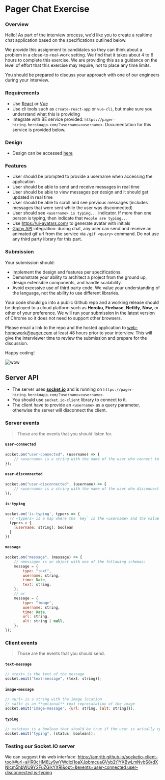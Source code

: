 # Pager Chat Exercise

### Overview

Hello! As part of the interview process, we'd like you to create a realtime chat application based on the specifications outlined below.

We provide this assignment to candidates so they can think about a problem in a close-to-real-work setting. We find that it takes about 4 to 6 hours to complete this exercise. We are providing this as a guidance on the level of effort that this exercise may require, not to place any time limits.

You should be prepared to discuss your approach with one of our engineers during your interview.

### Requirements

- Use [React] or [Vue]
- Use cli tools such as `create-react-app` or `vue-cli`, but make sure you understand what this is providing
- Integrate with BE service provided: `https://pager-hiring.herokuapp.com/?username=<username>`. Documentation for this service is provided below.

### Design

- Design can be accessed [here]

### Features

- User should be prompted to provide a username when accessing the application
- User should be able to send and receive messages in real time
- User should be able to view messages per design and it should get updated in real time
- User should be able to scroll and see previous messages (includes messages that were sent while the user was disconnected)
- User should see `<username> is typing...` indicator. If more than one person is typing, then indicate that `People are typing...`
- Use https://ui-avatars.com/ to generate avatar with initials
- [Giphy API] integration: during chat, any user can send and receive an animated gif url from the service via `/gif <query>` command. Do not use any third party library for this part.

### Submission

Your submission should:

- Implement the design and features per specifications.
- Demonstrate your ability to architect a project from the ground up, design extensible components, and handle scalability.
- Avoid excessive use of third party code. We value your understanding of the language, not the ability to use different libraries.

Your code should go into a public Github repo and a working release should be deployed to a cloud platform such as **Heroku**, **Firebase**, **Netlify**, **Now**, or other of your preference. We will run your submission in the latest version of Chrome so it does not need to support other browsers.

Please email a link to the repo and the hosted application to [web-homework@pager.com] at least 48 hours prior to your interview. This will give the interviewer time to review the submission and prepare for the discussion.

Happy coding!

![wow](http://i3.kym-cdn.com/photos/images/newsfeed/000/582/577/9bf.jpg)

## Server API

- The server uses **[socket.io]** and is running on `https://pager-hiring.herokuapp.com/?username=<username>`.
- You should use `socket.io-client` library to connect to it.
- The client have to provide an `<username>` as a query parameter, otherwise the server will disconnect the client.

### Server events

> Those are the events that you should listen for.

#### `user-connected`

```js
socket.on("user-connected", (username) => {
	// <username> is a string with the name of the user who connect to the chat
});
```

#### `user-disconnected`

```js
socket.on("user-disconnected", (username) => {
	// <username> is a string with the name of the user who disconnect from the chat
});
```

#### `is-typing`

```js
socket.on('is-typing', typers => {
  // <typers> is a map where the `key` is the <username> and the value is a `boolean` that is `true` if the user is typing and `false` if not.
  typers = {
    [username: string]: boolean
  }
})
```

#### `message`

```js
socket.on("message", (message) => {
	// <message> is an object with one of the following schemas:
	message = {
		type: "text",
		username: string,
		time: Date,
		text: string,
	};
	// or
	message = {
		type: "image",
		username: string,
		time: Date,
		url: string,
		alt: string | null,
	};
});
```

### Client events

> Those are the events that you should send.

#### `text-message`

```js
// <text> is the text of the message
socket.emit("text-message", (text: string));
```

#### `image-message`

```js
// <url> is a string with the image location
// <alt> is an **optional** text represatation of the image
socket.emit('image-message', {url: string, [alt: string]});
```

#### `typing`

```js
// <status> is a boolean that should be true if the user is actually typing or false if not
socket.emit("typing", (status: boolean));
```

### Testing our **Socket.IO** server

We can suggest this web interface:
https://amritb.github.io/socketio-client-tool/#url=aHR0cHM6Ly9wYWdlci1oaXJpbmcuaGVyb2t1YXBwLmNvbS8/dXNlcm5hbWU9Y2FuZGlkYXRl&opt=&events=user-connected,user-disconnected,is-typing

[giphy api]: https://developers.giphy.com/docs/api/
[socket.io]: http://socket.io/
[react]: https://facebook.github.io/react/
[vue]: https://vuejs.org
[socket.io]: https://socket.io/
[here]: https://www.figma.com/proto/CXcCODrNmUMsCEggBp17IK/Engineering-Interview?node-id=1%3A3&viewport=-576%2C130%2C0.5&scaling=min-zoom
[web-homework@pager.com]: web-homework@pager.com
